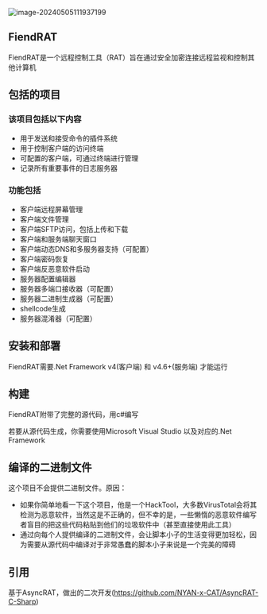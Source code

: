 ![image-20240505111937199](https://github.com/nashor1/Fiend_rat/assets/115065774/574c78b7-c2e2-4b8f-bcc3-0e274bdf4b94)


## FiendRAT

FiendRAT是一个远程控制工具（RAT）旨在通过安全加密连接远程监视和控制其他计算机

## 包括的项目

### 该项目包括以下内容

- 用于发送和接受命令的插件系统
- 用于控制客户端的访问终端
- 可配置的客户端，可通过终端进行管理
- 记录所有重要事件的日志服务器

### 功能包括

- 客户端远程屏幕管理
- 客户端文件管理
- 客户端SFTP访问，包括上传和下载
- 客户端和服务端聊天窗口
- 客户端动态DNS和多服务器支持（可配置）
- 客户端密码恢复
- 客户端反恶意软件启动
- 服务器配置编辑器
- 服务器多端口接收器（可配置）
- 服务器二进制生成器（可配置）
- shellcode生成
- 服务器混淆器（可配置）

## 安装和部署

FiendRAT需要.Net Framework v4(客户端) 和 v4.6+(服务端) 才能运行

## 构建

FiendRAT附带了完整的源代码，用c#编写

若要从源代码生成，你需要使用Microsoft Visual Studio 以及对应的.Net Framework

## 编译的二进制文件

这个项目不会提供二进制文件。原因：

- 如果你简单地看一下这个项目，他是一个HackTool，大多数VirusTotal会将其检测为恶意软件，当然这是不正确的，但不幸的是，一些懒惰的恶意软件编写者盲目的把这些代码粘贴到他们的垃圾软件中（甚至直接使用此工具）
- 通过向每个人提供编译的二进制文件，会让脚本小子的生活变得更加轻松，因为需要从源代码中编译对于非常愚蠢的脚本小子来说是一个完美的障碍

## 引用

基于AsyncRAT，做出的二次开发(https://github.com/NYAN-x-CAT/AsyncRAT-C-Sharp)
